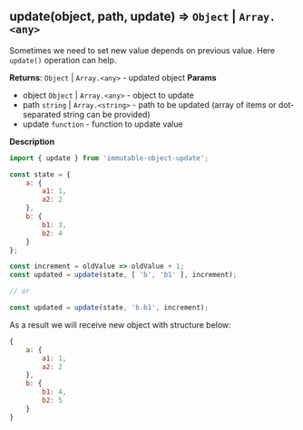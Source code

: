 <a name="update"></a>

## update(object, path, update) ⇒ <code>Object</code> \| <code>Array.&lt;any&gt;</code>
Sometimes we need to set new value depends on previous value.
Here `update()` operation can help.

**Returns**: <code>Object</code> \| <code>Array.&lt;any&gt;</code> - updated object
**Params**

- object <code>Object</code> | <code>Array.&lt;any&gt;</code> - object to update
- path <code>string</code> | <code>Array.&lt;string&gt;</code> - path to be updated
(array of items or dot-separated string can be provided)
- update <code>function</code> - function to update value



**Description**

```js
import { update } from 'immutable-object-update';

const state = {
    a: {
        a1: 1,
        a2: 2
    },
    b: {
        b1: 3,
        b2: 4
    }
};

const increment = oldValue => oldValue + 1;
const updated = update(state, [ 'b', 'b1' ], increment);

// or

const updated = update(state, 'b.b1', increment);
```

As a result we will receive new object with structure below:

```js
{
    a: {
        a1: 1,
        a2: 2
    },
    b: {
        b1: 4,
        b2: 5
    }
}
```